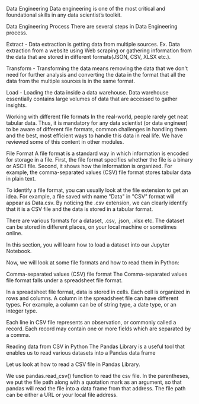 Data Engineering
Data engineering is one of the most critical and foundational skills in any data scientist’s toolkit.

Data Engineering Process
There are several steps in Data Engineering process.

Extract - Data extraction is getting data from multiple sources. Ex. Data extraction from a website using Web scraping or gathering information from the data that are stored in different formats(JSON, CSV, XLSX etc.).

Transform - Transforming the data means removing the data that we don't need for further analysis and converting the data in the format that all the data from the multiple sources is in the same format.

Load - Loading the data inside a data warehouse. Data warehouse essentially contains large volumes of data that are accessed to gather insights.

Working with different file formats
In the real-world, people rarely get neat tabular data. Thus, it is mandatory for any data scientist (or data engineer) to be aware of different file formats, common challenges in handling them and the best, most efficient ways to handle this data in real life. We have reviewed some of this content in other modules.

File Format
A file format is a standard way in which information is encoded for storage in a file. First, the file format specifies whether the file is a binary or ASCII file. Second, it shows how the information is organized. For example, the comma-separated values (CSV) file format stores tabular data in plain text.

To identify a file format, you can usually look at the file extension to get an idea. For example, a file saved with name "Data" in "CSV" format will appear as Data.csv. By noticing the .csv extension, we can clearly identify that it is a CSV file and the data is stored in a tabular format.

There are various formats for a dataset, .csv, .json, .xlsx etc. The dataset can be stored in different places, on your local machine or sometimes online.

In this section, you will learn how to load a dataset into our Jupyter Notebook.

Now, we will look at some file formats and how to read them in Python:

Comma-separated values (CSV) file format
The Comma-separated values file format falls under a spreadsheet file format.

In a spreadsheet file format, data is stored in cells. Each cell is organized in rows and columns. A column in the spreadsheet file can have different types. For example, a column can be of string type, a date type, or an integer type.

Each line in CSV file represents an observation, or commonly called a record. Each record may contain one or more fields which are separated by a comma.

Reading data from CSV in Python
The Pandas Library is a useful tool that enables us to read various datasets into a Pandas data frame

Let us look at how to read a CSV file in Pandas Library.

We use pandas.read_csv() function to read the csv file. In the parentheses, we put the file path along with a quotation mark as an argument, so that pandas will read the file into a data frame from that address. The file path can be either a URL or your local file address.


